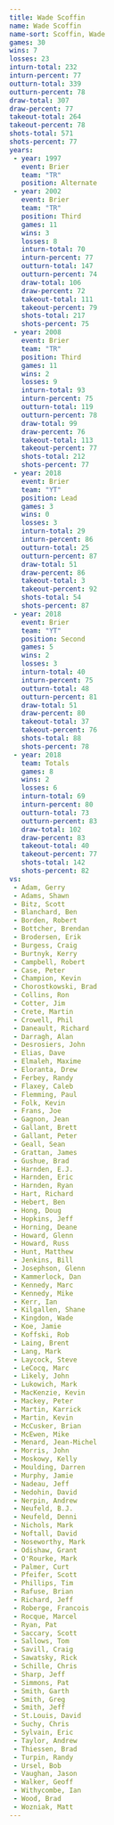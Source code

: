 ```yaml
---
title: Wade Scoffin
name: Wade Scoffin
name-sort: Scoffin, Wade
games: 30
wins: 7
losses: 23
inturn-total: 232
inturn-percent: 77
outturn-total: 339
outturn-percent: 78
draw-total: 307
draw-percent: 77
takeout-total: 264
takeout-percent: 78
shots-total: 571
shots-percent: 77
years:
 - year: 1997
   event: Brier
   team: "TR"
   position: Alternate
 - year: 2002
   event: Brier
   team: "TR"
   position: Third
   games: 11
   wins: 3
   losses: 8
   inturn-total: 70
   inturn-percent: 77
   outturn-total: 147
   outturn-percent: 74
   draw-total: 106
   draw-percent: 72
   takeout-total: 111
   takeout-percent: 79
   shots-total: 217
   shots-percent: 75
 - year: 2008
   event: Brier
   team: "TR"
   position: Third
   games: 11
   wins: 2
   losses: 9
   inturn-total: 93
   inturn-percent: 75
   outturn-total: 119
   outturn-percent: 78
   draw-total: 99
   draw-percent: 76
   takeout-total: 113
   takeout-percent: 77
   shots-total: 212
   shots-percent: 77
 - year: 2018
   event: Brier
   team: "YT"
   position: Lead
   games: 3
   wins: 0
   losses: 3
   inturn-total: 29
   inturn-percent: 86
   outturn-total: 25
   outturn-percent: 87
   draw-total: 51
   draw-percent: 86
   takeout-total: 3
   takeout-percent: 92
   shots-total: 54
   shots-percent: 87
 - year: 2018
   event: Brier
   team: "YT"
   position: Second
   games: 5
   wins: 2
   losses: 3
   inturn-total: 40
   inturn-percent: 75
   outturn-total: 48
   outturn-percent: 81
   draw-total: 51
   draw-percent: 80
   takeout-total: 37
   takeout-percent: 76
   shots-total: 88
   shots-percent: 78
 - year: 2018
   team: Totals
   games: 8
   wins: 2
   losses: 6
   inturn-total: 69
   inturn-percent: 80
   outturn-total: 73
   outturn-percent: 83
   draw-total: 102
   draw-percent: 83
   takeout-total: 40
   takeout-percent: 77
   shots-total: 142
   shots-percent: 82
vs:
 - Adam, Gerry
 - Adams, Shawn
 - Bitz, Scott
 - Blanchard, Ben
 - Borden, Robert
 - Bottcher, Brendan
 - Brodersen, Erik
 - Burgess, Craig
 - Burtnyk, Kerry
 - Campbell, Robert
 - Case, Peter
 - Champion, Kevin
 - Chorostkowski, Brad
 - Collins, Ron
 - Cotter, Jim
 - Crete, Martin
 - Crowell, Phil
 - Daneault, Richard
 - Darragh, Alan
 - Desrosiers, John
 - Elias, Dave
 - Elmaleh, Maxime
 - Eloranta, Drew
 - Ferbey, Randy
 - Flaxey, Caleb
 - Flemming, Paul
 - Folk, Kevin
 - Frans, Joe
 - Gagnon, Jean
 - Gallant, Brett
 - Gallant, Peter
 - Geall, Sean
 - Grattan, James
 - Gushue, Brad
 - Harnden, E.J.
 - Harnden, Eric
 - Harnden, Ryan
 - Hart, Richard
 - Hebert, Ben
 - Hong, Doug
 - Hopkins, Jeff
 - Horning, Deane
 - Howard, Glenn
 - Howard, Russ
 - Hunt, Matthew
 - Jenkins, Bill
 - Josephson, Glenn
 - Kammerlock, Dan
 - Kennedy, Marc
 - Kennedy, Mike
 - Kerr, Ian
 - Kilgallen, Shane
 - Kingdon, Wade
 - Koe, Jamie
 - Koffski, Rob
 - Laing, Brent
 - Lang, Mark
 - Laycock, Steve
 - LeCocq, Marc
 - Likely, John
 - Lukowich, Mark
 - MacKenzie, Kevin
 - Mackey, Peter
 - Martin, Karrick
 - Martin, Kevin
 - McCusker, Brian
 - McEwen, Mike
 - Menard, Jean-Michel
 - Morris, John
 - Moskowy, Kelly
 - Moulding, Darren
 - Murphy, Jamie
 - Nadeau, Jeff
 - Nedohin, David
 - Nerpin, Andrew
 - Neufeld, B.J.
 - Neufeld, Denni
 - Nichols, Mark
 - Noftall, David
 - Noseworthy, Mark
 - Odishaw, Grant
 - O'Rourke, Mark
 - Palmer, Curt
 - Pfeifer, Scott
 - Phillips, Tim
 - Rafuse, Brian
 - Richard, Jeff
 - Roberge, Francois
 - Rocque, Marcel
 - Ryan, Pat
 - Saccary, Scott
 - Sallows, Tom
 - Savill, Craig
 - Sawatsky, Rick
 - Schille, Chris
 - Sharp, Jeff
 - Simmons, Pat
 - Smith, Garth
 - Smith, Greg
 - Smith, Jeff
 - St.Louis, David
 - Suchy, Chris
 - Sylvain, Eric
 - Taylor, Andrew
 - Thiessen, Brad
 - Turpin, Randy
 - Ursel, Bob
 - Vaughan, Jason
 - Walker, Geoff
 - Withycombe, Ian
 - Wood, Brad
 - Wozniak, Matt
---
```

